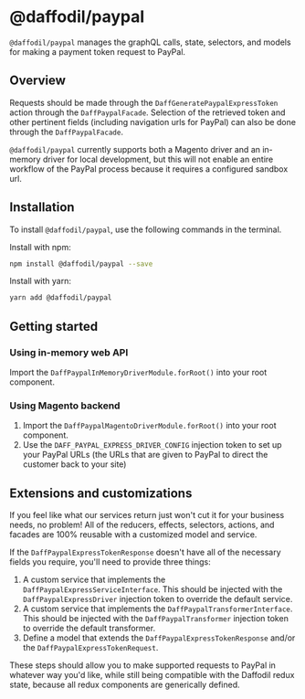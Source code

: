 # @daffodil/paypal
`@daffodil/paypal` manages the graphQL calls, state, selectors, and models for making a payment token request to PayPal.

## Overview
Requests should be made through the `DaffGeneratePaypalExpressToken` action through the `DaffPaypalFacade`. Selection of the retrieved token and other pertinent fields (including navigation urls for PayPal) can also be done through the `DaffPaypalFacade`.

`@daffodil/paypal` currently supports both a Magento driver and an in-memory driver for local development, but this will not enable an entire workflow of the PayPal process because it requires a configured sandbox url.

## Installation
To install `@daffodil/paypal`, use the following commands in the terminal.

Install with npm:
```bash
npm install @daffodil/paypal --save
```

Install with yarn:

```bash
yarn add @daffodil/paypal
```

## Getting started

### Using in-memory web API
Import the `DaffPaypalInMemoryDriverModule.forRoot()` into your root component.

### Using Magento backend
1. Import the `DaffPaypalMagentoDriverModule.forRoot()` into your root component.
2. Use the `DAFF_PAYPAL_EXPRESS_DRIVER_CONFIG` injection token to set up your PayPal URLs (the URLs that are given to PayPal to direct the customer back to your site)

## Extensions and customizations
If you feel like what our services return just won't cut it for your business needs, no problem! All of the reducers, effects, selectors, actions, and facades are 100% reusable with a customized model and service.

If the `DaffPaypalExpressTokenResponse` doesn't have all of the necessary fields you require, you'll need to provide three things:
1. A custom service that implements the `DaffPaypalExpressServiceInterface`. This should be injected with the `DaffPaypalExpressDriver` injection token to override the default service.
2. A custom service that implements the `DaffPaypalTransformerInterface`. This should be injected with the `DaffPaypalTransformer` injection token to override the default transformer.
3. Define a model that extends the `DaffPaypalExpressTokenResponse` and/or the `DaffPaypalExpressTokenRequest`.

These steps should allow you to make supported requests to PayPal in whatever way you'd like, while still being compatible with the Daffodil redux state, because all redux components are generically defined.
